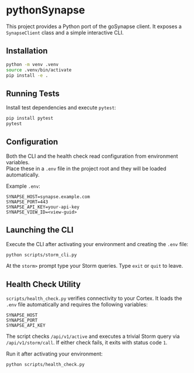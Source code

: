 # pythonSynapse

This project provides a Python port of the goSynapse client. It exposes a `SynapseClient` class and a simple interactive CLI.

## Installation

```bash
python -m venv .venv
source .venv/bin/activate
pip install -e .
```

## Running Tests

Install test dependencies and execute `pytest`:

```bash
pip install pytest
pytest
```

## Configuration

Both the CLI and the health check read configuration from environment variables.  
Place these in a `.env` file in the project root and they will be loaded automatically.

Example `.env`:

```dotenv
SYNAPSE_HOST=synapse.example.com
SYNAPSE_PORT=443
SYNAPSE_API_KEY=your-api-key
SYNAPSE_VIEW_ID=<view-guid>
```

## Launching the CLI

Execute the CLI after activating your environment and creating the `.env` file:

```bash
python scripts/storm_cli.py
```

At the `storm>` prompt type your Storm queries. Type `exit` or `quit` to leave.

## Health Check Utility

`scripts/health_check.py` verifies connectivity to your Cortex. It loads the `.env`
file automatically and requires the following variables:

```
SYNAPSE_HOST
SYNAPSE_PORT
SYNAPSE_API_KEY
```

The script checks `/api/v1/active` and executes a trivial Storm query via
`/api/v1/storm/call`. If either check fails, it exits with status code `1`.

Run it after activating your environment:

```bash
python scripts/health_check.py
```
